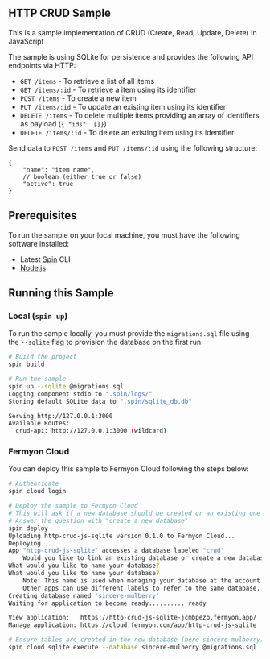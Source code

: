 ## HTTP CRUD Sample

This is a sample implementation of CRUD (Create, Read, Update, Delete) in JavaScript

The sample is using SQLite for persistence and provides the following API endpoints via HTTP:

- `GET /items` - To retrieve a list of all items
- `GET /items/:id` - To retrieve a item using its identifier
- `POST /items` - To create a new item
- `PUT /items/:id` - To update an existing item using its identifier
- `DELETE /items` - To delete multiple items providing an array of identifiers as payload (`{ "ids": []}`)
- `DELETE /items/:id` - To delete an existing item using its identifier

Send data to `POST /items` and `PUT /items/:id` using the following structure:

```jsonc
{
    "name": "item name",
    // boolean (either true or false)
    "active": true
}
```

## Prerequisites

To run the sample on your local machine, you must have the following software installed:

 - Latest [Spin](https://developer.fermyon.com/spin) CLI
 - [Node.js](https://nodejs.org)

## Running this Sample 

### Local (`spin up`)

To run the sample locally, you must provide the `migrations.sql` file using the `--sqlite` flag to provision the database on the first run:

```bash
# Build the project
spin build

# Run the sample
spin up --sqlite @migrations.sql
Logging component stdio to ".spin/logs/"
Storing default SQLite data to ".spin/sqlite_db.db"

Serving http://127.0.0.1:3000
Available Routes:
  crud-api: http://127.0.0.1:3000 (wildcard)
```

### Fermyon Cloud

You can deploy this sample to Fermyon Cloud following the steps below:

```bash
# Authenticate
spin cloud login

# Deploy the sample to Fermyon Cloud
# This will ask if a new database should be created or an existing one should be used
# Answer the question with "create a new database"
spin deploy
Uploading http-crud-js-sqlite version 0.1.0 to Fermyon Cloud...
Deploying...
App "http-crud-js-sqlite" accesses a database labeled "crud"
    Would you like to link an existing database or create a new database?: Create a new database and link the app to it
What would you like to name your database?
What would you like to name your database?
    Note: This name is used when managing your database at the account level. The app "http-crud-js-sqlite" will refer to this database by the label "default".
    Other apps can use different labels to refer to the same database.: sincere-mulberry
Creating database named 'sincere-mulberry'
Waiting for application to become ready.......... ready

View application:   https://http-crud-js-sqlite-jcmbpezb.fermyon.app/
Manage application: https://cloud.fermyon.com/app/http-crud-js-sqlite

# Ensure tables are created in the new database (here sincere-mulberry)
spin cloud sqlite execute --database sincere-mulberry @migrations.sql
```
